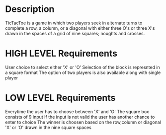 # Description
 TicTacToe is a game in which two players seek in alternate turns to complete a row, a column, or a diagonal with either three O's or three X's drawn in the spaces of a grid of nine squares; noughts and crosses.




# HIGH LEVEL Requirements
 User choice to select either 'X' or 'O'
 Selection of the block is represnted in a square format
 The option of two players is also available along with single player


# LOW LEVEL Requirements
 Everytime the user has to choose between 'X' and 'O'
 The square box consists of 9 input 
 If the input is not valid the user has another chance to enter to choice
 The winner is choosen based on the row,column or diagonal 'X' or 'O' drawn in the nine square spaces



